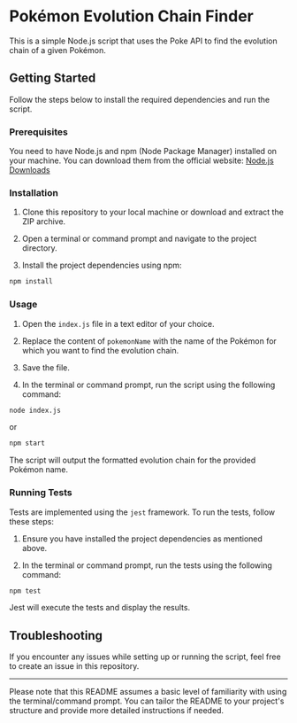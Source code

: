 # Pokémon Evolution Chain Finder

This is a simple Node.js script that uses the Poke API to find the evolution chain of a given Pokémon.

## Getting Started

Follow the steps below to install the required dependencies and run the script.

### Prerequisites

You need to have Node.js and npm (Node Package Manager) installed on your machine. You can download them from the official website: [Node.js Downloads](https://nodejs.org/)

### Installation

1. Clone this repository to your local machine or download and extract the ZIP archive.

2. Open a terminal or command prompt and navigate to the project directory.

3. Install the project dependencies using npm:

```bash
npm install
```

### Usage

1. Open the `index.js` file in a text editor of your choice.

2. Replace the content of `pokemonName` with the name of the Pokémon for which you want to find the evolution chain.

3. Save the file.

4. In the terminal or command prompt, run the script using the following command:

```bash
node index.js
```

or

```bash
npm start
```

The script will output the formatted evolution chain for the provided Pokémon name.

### Running Tests

Tests are implemented using the `jest` framework. To run the tests, follow these steps:

1. Ensure you have installed the project dependencies as mentioned above.

2. In the terminal or command prompt, run the tests using the following command:

```bash
npm test
```

Jest will execute the tests and display the results.

## Troubleshooting

If you encounter any issues while setting up or running the script, feel free to create an issue in this repository.

---

Please note that this README assumes a basic level of familiarity with using the terminal/command prompt. You can tailor the README to your project's structure and provide more detailed instructions if needed.
